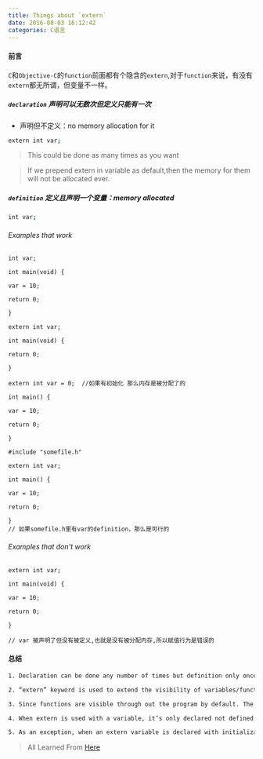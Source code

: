 ```yaml
---
title: Things about `extern`
date: 2016-08-03 16:12:42
categories: C语言
---
```


#### 前言
`C`和`Objective-C`的`function`前面都有个隐含的`extern`,对于`function`来说，有没有`extern`都无所谓，但变量不一样。
<!--more-->
##### `declaration` 声明可以无数次但定义只能有一次
* 声明但不定义：no memory allocation for it

```bash
extern int var;
```
> This could be done as many times as you want

> If we prepend extern in variable as default,then the memory for them will not be allocated ever.


##### `definition` 定义且声明一个变量：memory allocated

```bash
int var;
```

###### Examples that work

```
int var;

int main(void) {

var = 10;

return 0;

}
```

```
extern int var;

int main(void) {

return 0;

}
```

```
extern int var = 0;  //如果有初始化 那么内存是被分配了的

int main() {

var = 10;

return 0;

}
```

```
#include "somefile.h"

extern int var;

int main() {

var = 10;

return 0;

}
// 如果somefile.h里有var的definition，那么是可行的
```


###### Examples that don't work

```
extern int var;

int main(void) {

var = 10;

return 0;

}

// var 被声明了但没有被定义,也就是没有被分配内存,所以赋值行为是错误的
```

#### 总结
```bash
1. Declaration can be done any number of times but definition only once.
```
```bash
2. “extern” keyword is used to extend the visibility of variables/functions().
```
```bash
3. Since functions are visible through out the program by default. The use of extern is not needed in function declaration/definition. Its use is redundant.
```
```bash
4. When extern is used with a variable, it’s only declared not defined.
```
```bash
5. As an exception, when an extern variable is declared with initialization, it is taken as definition of the variable as well.
```

> All Learned From [Here](https://www.mindstick.com/Articles/1809/objective-c-understanding-extern-keyword)
